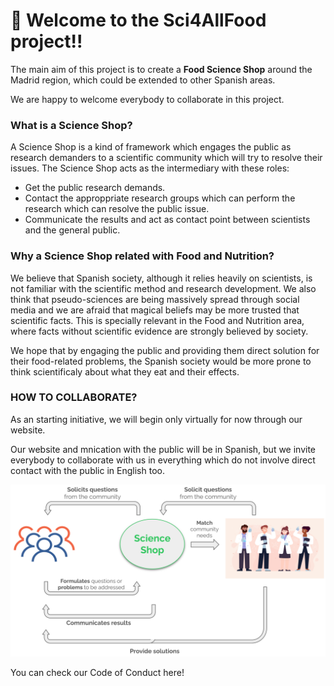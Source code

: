 # 🎉 Welcome to the Sci4AllFood project!!

The main aim of this project is to create a **Food Science Shop** around the Madrid region, which could be extended to other Spanish areas.

We are happy to welcome everybody to collaborate in this project.

### What is a Science Shop?
A Science Shop is a kind of framework which engages the public as research demanders to a scientific community which will try to resolve their issues.
The Science Shop acts as the intermediary with these roles:
- Get the public research demands.
- Contact the approppriate research groups which can perform the research which can resolve the public issue.
- Communicate the results and act as contact point between scientists and the general public.

### Why a Science Shop related with Food and Nutrition?
We believe that Spanish society, although it relies heavily on scientists, is not familiar with the scientific method and research development.
We also think that pseudo-sciences are being massively spread through social media and we are afraid that magical beliefs may be more trusted that scientific facts. This is specially relevant in the Food and Nutrition area, where facts without scientific evidence are strongly believed by society.

We hope that by engaging the public and providing them direct solution for their food-related problems, the Spanish society would be more prone to think scientificaly about what they eat and their effects.

### HOW TO COLLABORATE?
As an starting initiative, we will begin only virtually for now through our website.

Our website and mnication with the public will be in Spanish, but we invite everybody to collaborate with us in everything which do not involve direct contact with the public in English too.

![Alt text](images/FoodSciShop_scheme.png)

You can check our Code of Conduct here!
